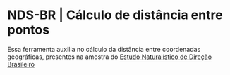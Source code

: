 # NDS-BR | Cálculo de distância entre pontos

Essa ferramenta auxilia no cálculo da distância entre coordenadas geográficas, presentes na amostra do [Estudo Naturalístico de Direção Brasileiro](http://www.tecnologia.ufpr.br/portal/ceppur/estudo-naturalistico-de-direcao-brasileiro/)
